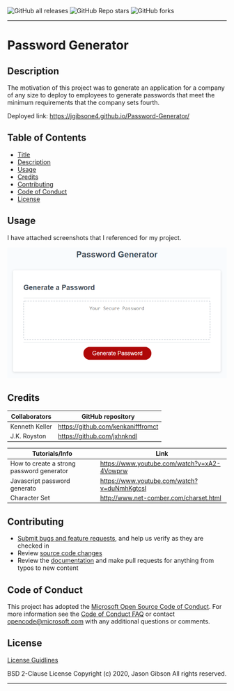![GitHub all releases](https://img.shields.io/github/downloads/jgibsone4/jgibsone4.github.io/total?style=flat-square)
![GitHub Repo stars](https://img.shields.io/github/stars/jgibsone4/jgibsone4.github.io?style=flat-square)
![GitHub forks](https://img.shields.io/github/forks/jgibsone4/jgibsone4.github.io?style=social)

---

# Password Generator


## Description 

The motivation of this project was to generate an application for a company of any size to deploy to employees to generate passwords that meet the minimum requirements that the company sets fourth.  


Deployed link:
https://jgibsone4.github.io/Password-Generator/


## Table of Contents

* [Title](#password-generator)
* [Description](#description)
* [Usage](#usage)
* [Credits](#credits)
* [Contributing](#contributing)
* [Code of Conduct](#code-of-conduct)
* [License](#license)


## Usage 

I have attached screenshots that I referenced for my project.

![Screenshot of Client Site](https://github.com/jgibsone4/Password-Generator/blob/main/assets/03-javascript-homework-demo.png)




## Credits

Collaborators                                   | GitHub repository
------------                                    | -------------
Kenneth Keller                                  | https://github.com/kenkanifffromct
J.K. Royston                                    | https://github.com/jxhnkndl


Tutorials/Info                                  | Link
------------                                    | -------------
How to create a strong password generator       | https://www.youtube.com/watch?v=xA2-4Vowprw
Javascript password generato                    | https://www.youtube.com/watch?v=duNmhKgtcsI
Character Set                                   | http://www.net-comber.com/charset.html


## Contributing

* [Submit bugs and feature requests](https://github.com/jgibsone4/Password-Generator/issues), and help us verify as they are checked in
* Review [source code changes](https://github.com/jgibsone4/Password-Generator/pulls)
* Review the [documentation](https://github.com/jgibsone4/Password-Generator) and make pull requests for anything from typos to new content


## Code of Conduct

This project has adopted the [Microsoft Open Source Code of Conduct](https://opensource.microsoft.com/codeofconduct/). For more information see the [Code of Conduct FAQ](https://opensource.microsoft.com/codeofconduct/faq/) or contact [opencode@microsoft.com](mailto:opencode@microsoft.com) with any additional questions or comments.


## License

[License Guidlines](/License.txt)

BSD 2-Clause License
Copyright (c) 2020, Jason Gibson
All rights reserved.

---

